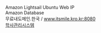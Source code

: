 Amazon Lightsail Ubuntu Web IP <br>
Amazon Database <br>
무료내도메인.한국 /  www.itsmile.kro.kr:8080 <br>
<a href="http://www.itsmile.kro.kr:8080/EduManager">학사관리시스템</a> <br><br>
